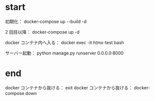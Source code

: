 # start

初期化：
docker-compose up --build -d

2 回目以降：
docker-compose up -d

docker コンテナ内へ入る：
docker exec -it htmx-test bash

サーバー起動：
python manage.py runserver 0.0.0.0:8000

# end

docker コンテナから抜ける：
exit
docker コンテナから抜ける：
docker-compose down

